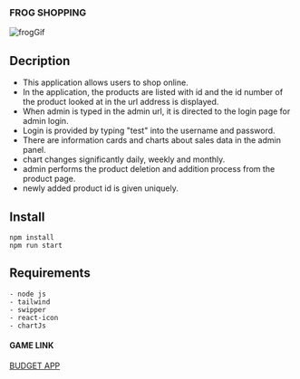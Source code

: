 ### FROG SHOPPING
![frogGif](https://github.com/Kodluyoruz-Gaziantep-Front-End-Bootcamp/bitirme-odevi-semanurcancan/blob/main/FROGSHOP.gif
)

## Decription
- This application allows users to shop online.
- In the application, the products are listed with id and the id number of the product looked at in the url address is displayed.
- When admin is typed in the admin url, it is directed to the login page for admin login.
- Login is provided by typing "test" into the username and password.
- There are information cards and charts about sales data in the admin panel.
- chart changes significantly daily, weekly and monthly.
- admin performs the product deletion and addition process from the product page.
- newly added product id is given uniquely.


## Install
```javascrıpt
npm install
npm run start
```

## Requirements
```javascrıpt
- node js
- tailwind
- swipper
- react-icon
- chartJs
```

#### GAME LINK
[BUDGET APP](https://budget-app-gray.vercel.app/)
